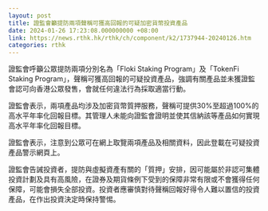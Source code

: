 ```yaml
---
layout: post
title: 證監會籲提防兩項聲稱可獲高回報的可疑加密貨幣投資產品
date: 2024-01-26 17:23:08.000000000 +08:00
link: https://news.rthk.hk/rthk/ch/component/k2/1737944-20240126.htm
categories: rthk
---
```


證監會呼籲公眾提防兩項分別名為「Floki Staking Program」及「TokenFi Staking Program」，聲稱可獲高回報的可疑投資產品，強調有關產品並未獲證監會認可向香港公眾發售，會就任何違法行為採取適當行動。

證監會表示，兩項產品均涉及加密貨幣質押服務，聲稱可提供30%至超過100%的高水平年率化回報目標。其管理人未能向證監會證明並使其信納該等產品如何實現高水平年率化回報目標。

證監會表示，注意到公眾可在網上取覽兩項產品及相關資料，因此登載在可疑投資產品警示網頁上。

證監會告誡投資者，提防與虛擬資產有關的「質押」安排，因可能屬於非認可集體投資計劃及具有高風險，在證券及期貨條例下受到的保障非常有限或不會獲得任何保障，可能會損失全部投資。投資者應審慎對待聲稱回報好得令人難以置信的投資產品，在作出投資決定時保持警惕。

